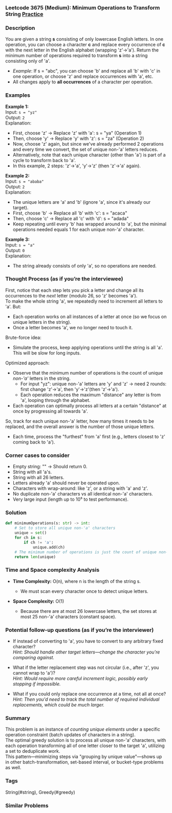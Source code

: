 ### Leetcode 3675 (Medium): Minimum Operations to Transform String [Practice](https://leetcode.com/problems/minimum-operations-to-transform-string)

### Description  
You are given a string **s** consisting of only lowercase English letters. In one operation, you can choose a character **c** and replace every occurrence of **c** with the next letter in the English alphabet (wrapping 'z'→'a'). Return the minimum number of operations required to transform **s** into a string consisting only of 'a'.  
- *Example*: If s = "abc", you can choose 'b' and replace all 'b' with 'c' in one operation, or choose 'z' and replace occurrences with 'a', etc.
- All changes apply to **all occurrences** of a character per operation.

### Examples  

**Example 1:**  
Input: `s = "yz"`  
Output: `2`  
Explanation:  
- First, choose 'z' → Replace 'z' with 'a': s = "ya" (Operation 1)
- Then, choose 'y' → Replace 'y' with 'z': s = "za" (Operation 2)
- Now, choose 'z' again, but since we've already performed 2 operations and every time we convert, the set of unique non-'a' letters reduces.  
- Alternatively, note that each unique character (other than 'a') is part of a cycle to transform back to 'a'.  
- In this example, 2 steps: 'z'→'a', 'y'→'z' (then 'z'→'a' again).

**Example 2:**  
Input: `s = "ababa"`  
Output: `2`  
Explanation:  
- The unique letters are 'a' and 'b' (ignore 'a', since it's already our target).
- First, choose 'b' → Replace all 'b' with 'c': s = "acaca"
- Then, choose 'c' → Replace all 'c' with 'd': s = "adada"
- Keep repeating until every 'b' has wrapped around to 'a', but the minimal operations needed equals 1 for each unique non-'a' character.

**Example 3:**  
Input: `s = "a"`  
Output: `0`  
Explanation:  
- The string already consists of only 'a', so no operations are needed.

### Thought Process (as if you’re the interviewee)  
First, notice that each step lets you pick a letter and change all its occurrences to the *next* letter (modulo 26, so 'z' becomes 'a').  
To make the whole string 'a', we repeatedly need to increment all letters to 'a'. But:  
- Each operation works on all instances of a letter at once (so we focus on unique letters in the string).
- Once a letter becomes 'a', we no longer need to touch it.

Brute-force idea:
- Simulate the process, keep applying operations until the string is all 'a'. This will be slow for long inputs.

Optimized approach:
- Observe that the minimum number of operations is the count of unique *non-'a'* letters in the string. 
  - For input "yz": unique non-'a' letters are 'y' and 'z' → need 2 rounds: first change 'z'→'a', then 'y'→'z'(then 'z'→'a').
  - Each operation reduces the maximum "distance" any letter is from 'a', looping through the alphabet.
- Each operation can optimally process all letters at a certain "distance" at once by progressing all towards 'a'.

So, track for each unique non-'a' letter, how many times it needs to be replaced, and the overall answer is the number of those unique letters.  
- Each time, process the "furthest" from 'a' first (e.g., letters closest to 'z' coming back to 'a').

### Corner cases to consider  
- Empty string: "" → Should return 0.
- String with all 'a's.
- String with all 26 letters.
- Letters already 'a' should never be operated upon.
- Characters with wrap-around: like 'z', or a string with 'a' and 'z'.
- No duplicate non-'a' characters vs all identical non-'a' characters.
- Very large input (length up to 10⁵ to test performance).

### Solution

```python
def minimumOperations(s: str) -> int:
    # Set to store all unique non-'a' characters
    unique = set()
    for ch in s:
        if ch != 'a':
            unique.add(ch)
    # The minimum number of operations is just the count of unique non-'a' letters
    return len(unique)
```

### Time and Space complexity Analysis  

- **Time Complexity:** O(n), where n is the length of the string s.  
  - We must scan every character once to detect unique letters.

- **Space Complexity:** O(1)  
  - Because there are at most 26 lowercase letters, the set stores at most 25 non-'a' characters (constant space).

### Potential follow-up questions (as if you’re the interviewer)  

- If instead of converting to 'a', you have to convert to any arbitrary fixed character?  
  *Hint: Should handle other target letters—change the character you're comparing against.*

- What if the letter replacement step was not circular (i.e., after 'z', you cannot wrap to 'a')?  
  *Hint: Would require more careful increment logic, possibly early stopping if impossible.*

- What if you could only replace one occurrence at a time, not all at once?  
  *Hint: Then you'd need to track the total number of required individual replacements, which could be much larger.*

### Summary
This problem is an instance of *counting unique elements* under a specific operation constraint (batch updates of characters in a string).  
The optimal greedy solution is to process all unique non-'a' characters, with each operation transforming all of one letter closer to the target 'a', utilizing a set to deduplicate work.  
This pattern—minimizing steps via "grouping by unique value"—shows up in other batch-transformation, set-based interval, or bucket-type problems as well.

### Tags
String(#string), Greedy(#greedy)

### Similar Problems
